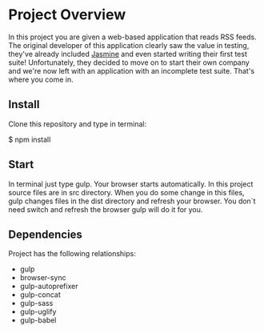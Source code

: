 # Project Overview

In this project you are given a web-based application that reads RSS feeds. The original developer of this application clearly saw the value in testing, they've already included [Jasmine](http://jasmine.github.io/) and even started writing their first test suite! Unfortunately, they decided to move on to start their own company and we're now left with an application with an incomplete test suite. That's where you come in.


## Install

Clone this repository and type in terminal:

$ npm install


## Start

In terminal just type gulp. Your browser starts automatically.
In this project source files are in src directory. When you do some change in this files, gulp changes files in the dist directory and refresh your browser. You don`t need switch and refresh the browser gulp will do it for you. 

## Dependencies 

Project has the following relationships:
 - gulp
 - browser-sync
 - gulp-autoprefixer
 - gulp-concat
 - gulp-sass
 - gulp-uglify
 - gulp-babel